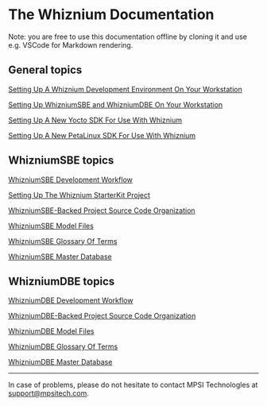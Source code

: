 # The Whiznium Documentation

Note: you are free to use this documentation offline by cloning it and use e.g. VSCode for Markdown rendering.

## General topics

[Setting Up A Whiznium Development Environment On Your Workstation](./setup.md)

[Setting Up WhizniumSBE and WhizniumDBE On Your Workstation](./setup_sbedbe.md)

[Setting Up A New Yocto SDK For Use With Whiznium](./setup_yocto.md)

[Setting Up A New PetaLinux SDK For Use With Whiznium](./setup_peta.md)

<!-- [Working With Cloud-based Whiznium (WaaS)](./whiz_cloud.md) -->

## WhizniumSBE topics

[WhizniumSBE Development Workflow](./sbe.md)

[Setting Up The Whiznium StarterKit Project](./wzsk.md)

[WhizniumSBE-Backed Project Source Code Organization](./sbeincl.md)

[WhizniumSBE Model Files](./sbemdl.md)

[WhizniumSBE Glossary Of Terms](./sbegloss.md)

[WhizniumSBE Master Database](./sbedb.md)

## WhizniumDBE topics

[WhizniumDBE Development Workflow](./dbe.md)

<!-- [Setting Up The Whiznium StarterKit Device Project](./wskd.md) -->

[WhizniumDBE-Backed Project Source Code Organization](./dbeincl.md)

[WhizniumDBE Model Files](./dbemdl.md)

[WhizniumDBE Glossary Of Terms](./dbegloss.md)

[WhizniumDBE Master Database](./dbedb.md)

---

In case of problems, please do not hesitate to contact MPSI Technologles at [support@mpsitech.com](mailto:support@mpsitech.com).
